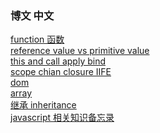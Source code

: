 ### 博文 中文

[function 函数](https://github.com/shannonZHONG/theNotebookOfJavascriptBasic/blob/master/%E7%9F%A5%E8%AF%86%E7%82%B9%20%20function.md )<br>
[reference value vs primitive value ](https://github.com/shannonZHONG/theNotebookOfJavascriptBasic/blob/master/%E7%9F%A5%E8%AF%86%E7%82%B9%20reference%20value%20vs%20primitive%20value%20.md )<br>
[this and  call apply bind](https://github.com/shannonZHONG/theNotebookOfJavascriptBasic/blob/master/%E7%9F%A5%E8%AF%86%E7%82%B9%20this%E4%BB%A5%E5%8F%8Acall%2Capply%2Cbind.html)<br>
[scope chian closure IIFE](https://github.com/shannonZHONG/theNotebookOfJavascriptBasic/blob/master/%E7%9F%A5%E8%AF%86%E7%82%B9%EF%BC%9Ascope%20chian%20closure%20%20IIFE%20.md)<br>
[dom](https://github.com/shannonZHONG/theNotebookOfJavascriptBasic/blob/master/7.0%20Dom.md)<br>
[array](https://github.com/shannonZHONG/TheNoteBookOfJavaScriptIntermediate/blob/master/%E7%9F%A5%E8%AF%86%E7%82%B9%20%E6%95%B0%E7%BB%84.js )<br>
[继承 inheritance ](https://github.com/shannonZHONG/TheNoteBookOfJavaScriptIntermediate/blob/master/%E7%9F%A5%E8%AF%86%E7%82%B9%20%E7%BB%A7%E6%89%BF.js)<br>
[javascript 相关知识备忘录](https://github.com/shannonZHONG/jsInterview/tree/master)<br>
